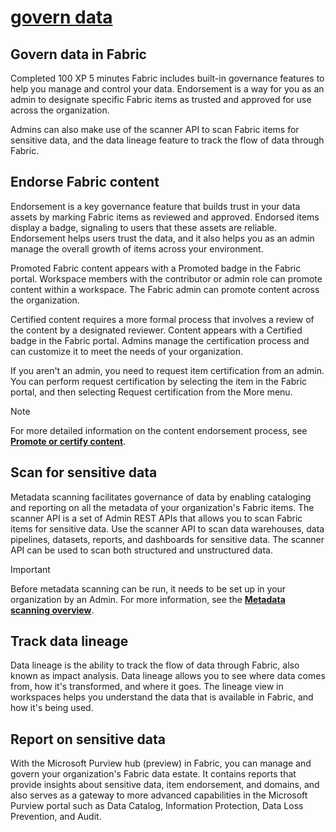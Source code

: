 # **[govern data](https://learn.microsoft.com/en-us/training/modules/administer-fabric/5-govern-fabric)**

## Govern data in Fabric

Completed
100 XP
5 minutes
Fabric includes built-in governance features to help you manage and control your data. Endorsement is a way for you as an admin to designate specific Fabric items as trusted and approved for use across the organization.

Admins can also make use of the scanner API to scan Fabric items for sensitive data, and the data lineage feature to track the flow of data through Fabric.

## Endorse Fabric content

Endorsement is a key governance feature that builds trust in your data assets by marking Fabric items as reviewed and approved. Endorsed items display a badge, signaling to users that these assets are reliable. Endorsement helps users trust the data, and it also helps you as an admin manage the overall growth of items across your environment.

Promoted Fabric content appears with a Promoted badge in the Fabric portal. Workspace members with the contributor or admin role can promote content within a workspace. The Fabric admin can promote content across the organization.

Certified content requires a more formal process that involves a review of the content by a designated reviewer. Content appears with a Certified badge in the Fabric portal. Admins manage the certification process and can customize it to meet the needs of your organization.

If you aren't an admin, you need to request item certification from an admin. You can perform request certification by selecting the item in the Fabric portal, and then selecting Request certification from the More menu.

 Note

For more detailed information on the content endorsement process, see **[Promote or certify content](https://learn.microsoft.com/en-us/fabric/get-started/endorsement-promote-certify)**.

## Scan for sensitive data

Metadata scanning facilitates governance of data by enabling cataloging and reporting on all the metadata of your organization's Fabric items. The scanner API is a set of Admin REST APIs that allows you to scan Fabric items for sensitive data. Use the scanner API to scan data warehouses, data pipelines, datasets, reports, and dashboards for sensitive data. The scanner API can be used to scan both structured and unstructured data.

 Important

Before metadata scanning can be run, it needs to be set up in your organization by an Admin. For more information, see the **[Metadata scanning overview](https://learn.microsoft.com/en-us/fabric/governance/metadata-scanning-overview)**.

## Track data lineage

Data lineage is the ability to track the flow of data through Fabric, also known as impact analysis. Data lineage allows you to see where data comes from, how it's transformed, and where it goes. The lineage view in workspaces helps you understand the data that is available in Fabric, and how it's being used.

## Report on sensitive data

With the Microsoft Purview hub (preview) in Fabric, you can manage and govern your organization's Fabric data estate. It contains reports that provide insights about sensitive data, item endorsement, and domains, and also serves as a gateway to more advanced capabilities in the Microsoft Purview portal such as Data Catalog, Information Protection, Data Loss Prevention, and Audit.
